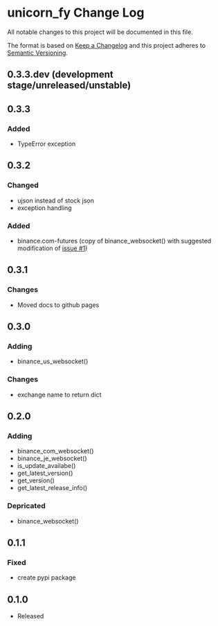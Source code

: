 # unicorn_fy Change Log

All notable changes to this project will be documented in this file.

The format is based on [Keep a Changelog](http://keepachangelog.com/) and this project adheres to [Semantic Versioning](http://semver.org/).

## 0.3.3.dev (development stage/unreleased/unstable)

## 0.3.3
### Added
- TypeError exception

## 0.3.2
### Changed
- ujson instead of stock json
- exception handling
### Added
- binance.com-futures (copy of binance_websocket() with suggested modification of 
[issue #1](https://github.com/oliver-zehentleitner/unicorn_fy/issues/1))

## 0.3.1
### Changes
- Moved docs to github pages

## 0.3.0
### Adding
- binance_us_websocket()
### Changes
- exchange name to return dict

## 0.2.0
### Adding
- binance_com_websocket()
- binance_je_websocket()
- is_update_availabe()
- get_latest_version()
- get_version()
- get_latest_release_info()

### Depricated
- binance_websocket()

## 0.1.1
### Fixed
- create pypi package

## 0.1.0 
- Released
